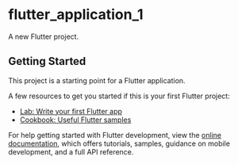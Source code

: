 # flutter_application_1

A new Flutter project.

## Getting Started

This project is a starting point for a Flutter application.

A few resources to get you started if this is your first Flutter project:

- [Lab: Write your first Flutter app](https://docs.flutter.dev/get-started/codelab)
- [Cookbook: Useful Flutter samples](https://docs.flutter.dev/cookbook)

For help getting started with Flutter development, view the
[online documentation](https://docs.flutter.dev/), which offers tutorials,
samples, guidance on mobile development, and a full API reference.
<!-- echo "# Front_End-1" >> README.md
git init
git add README.md
git commit -m "first commit"
git branch -M main
git remote add origin https://github.com/Shift-Start/Front_End-1.git
git push -u origin main -->

<!-- git remote add origin https://github.com/Shift-Start/Front_End-1.git
git branch -M main
git push -u origin main -->